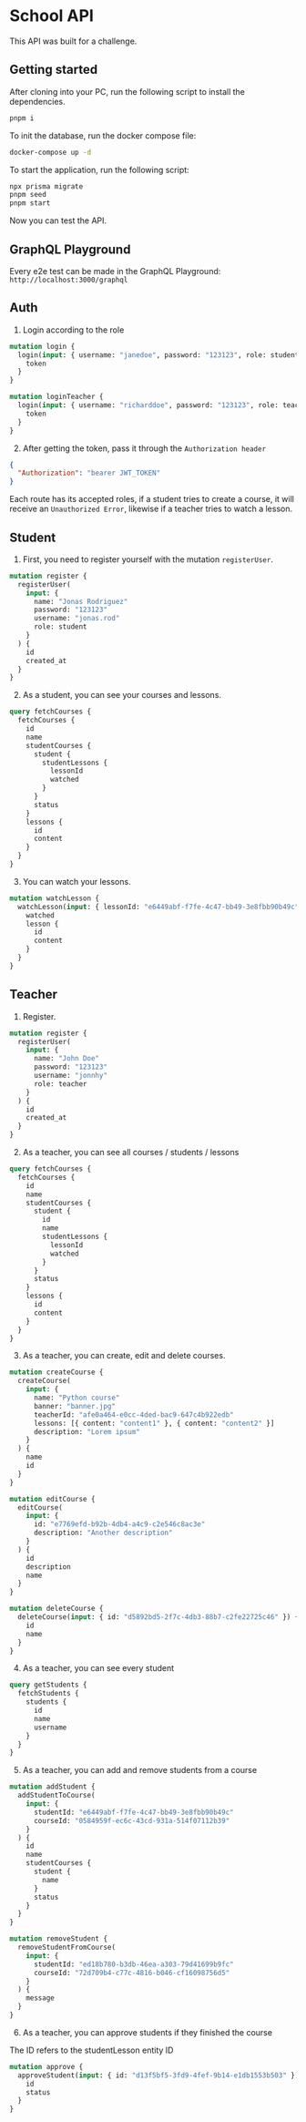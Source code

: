# School API

This API was built for a challenge.

## Getting started

After cloning into your PC, run the following script to install the dependencies.

```bash
pnpm i
```

To init the database, run the docker compose file:

```bash
docker-compose up -d
```

To start the application, run the following script:

```bash
npx prisma migrate
pnpm seed
pnpm start
```

Now you can test the API.

## GraphQL Playground

Every e2e test can be made in the GraphQL Playground: `http://localhost:3000/graphql`

## Auth

1. Login according to the role

```graphql
mutation login {
  login(input: { username: "janedoe", password: "123123", role: student }) {
    token
  }
}

mutation loginTeacher {
  login(input: { username: "richarddoe", password: "123123", role: teacher }) {
    token
  }
}
```

2. After getting the token, pass it through the `Authorization header`

```json
{
  "Authorization": "bearer JWT_TOKEN"
}
```

Each route has its accepted roles, if a student tries to create a course, it will receive an `Unauthorized Error`, likewise if a teacher tries to watch a lesson.

## Student

1. First, you need to register yourself with the mutation `registerUser`.

```graphql
mutation register {
  registerUser(
    input: {
      name: "Jonas Rodriguez"
      password: "123123"
      username: "jonas.rod"
      role: student
    }
  ) {
    id
    created_at
  }
}
```

2. As a student, you can see your courses and lessons.

```graphql
query fetchCourses {
  fetchCourses {
    id
    name
    studentCourses {
      student {
        studentLessons {
          lessonId
          watched
        }
      }
      status
    }
    lessons {
      id
      content
    }
  }
}
```

3. You can watch your lessons.

```graphql
mutation watchLesson {
  watchLesson(input: { lessonId: "e6449abf-f7fe-4c47-bb49-3e8fbb90b49c" }) {
    watched
    lesson {
      id
      content
    }
  }
}
```

## Teacher

1. Register.

```graphql
mutation register {
  registerUser(
    input: {
      name: "John Doe"
      password: "123123"
      username: "jonnhy"
      role: teacher
    }
  ) {
    id
    created_at
  }
}
```

2. As a teacher, you can see all courses / students / lessons

```graphql
query fetchCourses {
  fetchCourses {
    id
    name
    studentCourses {
      student {
        id
        name
        studentLessons {
          lessonId
          watched
        }
      }
      status
    }
    lessons {
      id
      content
    }
  }
}
```

3. As a teacher, you can create, edit and delete courses.

```graphql
mutation createCourse {
  createCourse(
    input: {
      name: "Python course"
      banner: "banner.jpg"
      teacherId: "afe0a464-e0cc-4ded-bac9-647c4b922edb"
      lessons: [{ content: "content1" }, { content: "content2" }]
      description: "Lorem ipsum"
    }
  ) {
    name
    id
  }
}

mutation editCourse {
  editCourse(
    input: {
      id: "e7769efd-b92b-4db4-a4c9-c2e546c8ac3e"
      description: "Another description"
    }
  ) {
    id
    description
    name
  }
}

mutation deleteCourse {
  deleteCourse(input: { id: "d5892bd5-2f7c-4db3-88b7-c2fe22725c46" }) {
    id
    name
  }
}
```

4. As a teacher, you can see every student

```graphql
query getStudents {
  fetchStudents {
    students {
      id
      name
      username
    }
  }
}
```

5. As a teacher, you can add and remove students from a course

```graphql
mutation addStudent {
  addStudentToCourse(
    input: {
      studentId: "e6449abf-f7fe-4c47-bb49-3e8fbb90b49c"
      courseId: "0584959f-ec6c-43cd-931a-514f07112b39"
    }
  ) {
    id
    name
    studentCourses {
      student {
        name
      }
      status
    }
  }
}

mutation removeStudent {
  removeStudentFromCourse(
    input: {
      studentId: "ed18b780-b3db-46ea-a303-79d41699b9fc"
      courseId: "72d709b4-c77c-4816-b046-cf16098756d5"
    }
  ) {
    message
  }
}
```

6. As a teacher, you can approve students if they finished the course

The ID refers to the studentLesson entity ID

```graphql
mutation approve {
  approveStudent(input: { id: "d13f5bf5-3fd9-4fef-9b14-e1db1553b503" }) {
    id
    status
  }
}
```

